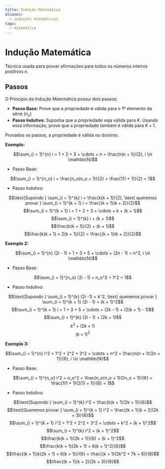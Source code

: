```yaml
---
title: Indução Matemática
aliases:
  - induções matemáticas
tags:
  - matemática
---
```

# Indução Matemática

Técnica usada para provar afirmações para todos os números inteiros positivos $n$.

## Passos

O Princípio da Indução Matemática possui dois passos:

- **Passo Base:** Prove que a propriedade é válida para o 1º elemento da série ($n_o$)
- **Passo Indutivo:** Suponha que a propriedade seja válida para $K$. Usando essa informação, prove que a propriedade também é válida para $K + 1$.

Provados os passos, a propriedade é válida no domínio.

**Exemplo:**

$$\sum_{i = 1}^{n} i = 1 + 2 + 3 + \cdots + n = \frac{n(n + 1)}{2}, i \in \mathbb{N}$$

- Passo Base:

$$\sum_{i = 1}^{n_o} i = \frac{n_o(n_o + 1)}{2} = \frac{1(1 + 1)}{2} = 1$$

- Passo Indutivo:

$$\text{Supondo } \sum_{i = 1}^{k} i = \frac{k(k + 1)}{2}, \text{ queremos provar } \sum_{i = 1}^{k + 1} i = \frac{(k + 1)(k + 2)}{2}$$
$$\sum_{i = 1}^{k + 1} i = 1 + 2 + 3 + \cdots + k + (k + 1)$$
$$\sum_{i = 1}^{k} i + (k + 1)$$
$$\frac{k(k + 1)}{2} + (k + 1)$$
$$\frac{k(k + 1) + 2(k + 1)}{2} = \frac{(k + 1)(k + 2)}{2}$$

**Exemplo 2:**

$$\sum_{i = 1}^{n} (2i - 1) = 1 + 3 + 5 + \cdots + (2n - 1) = n^2, i \in \mathbb{N}$$

- Passo Base:

$$\sum_{i = 1}^{n_o} (2i - 1) = n_o^2 = 1^2 = 1$$

- Passo Indutivo:

$$\text{Supondo } \sum_{i = 1}^{k} (2i -1) = k^2, \text{ queremos provar } \sum_{i = 1}^{k + 1} (2i - 1) = (k + 1)^2$$
$$\sum_{i = 1}^{k + 1} i = 1 + 3 + 5 + \cdots + (2k - 1) + (2(k + 1) - 1)$$
$$\sum_{i = 1}^{k} (2i - 1) + (2k + 1)$$
$$k^2 + (2k + 1)$$
$$(k + 1)^2$$

**Exemplo 3:**

$$\sum_{i = 1}^{n} i^2 = 1^2 + 2^2 + 3^2 + \cdots + n^2 = \frac{n(n + 1)(2n + 1)}{6}, i \in \mathbb{N}$$

- Passo Base:

$$\sum_{i = 1}^{n_o} i^2 = n_o^2 = \frac{n_o(n_o + 1)(2n_o + 1)}{6} = \frac{1(1 + 1)(2(1) + 1)}{6} = 1$$

- Passo Indutivo:

$$\text{Supondo } \sum_{i = 1}^{k} i^2 = \frac{k(k + 1)(2k + 1)}{6}$$
$$\text{Queremos provar } \sum_{i = 1}^{k + 1} i^2 = \frac{(k + 1)(k + 2)(2k + 3)}{6}$$
$$\sum_{i = 1}^{k + 1} i^2 = 1^2 + 2^2 + 3^2 + \cdots + k^2 + (k + 1)^2$$
$$\sum_{i = 1}^{k} i^2 + (k + 1)^2$$
$$\frac{k(k + 1)(2k + 1)}{6} + (k + 1)^2$$
$$\frac{k(k + 1)(2k + 1) + 6(k + 1)^2}{6}$$
$$\frac{(k + 1)(k(2k + 1) + 6(k + 1))}{6} = \frac{(k + 1)(2k^2 + 7k + 6)}{6}$$
$$\frac{(k + 1)(k + 2)(2k + 3)}{6}$$